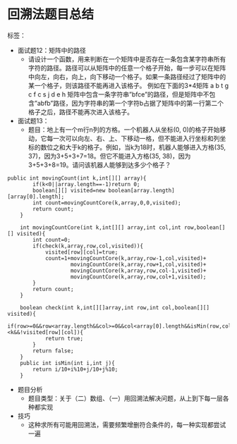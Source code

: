 # 回溯法题目总结

标签：

- 面试题12：矩阵中的路径
	- 请设计一个函数，用来判断在一个矩阵中是否存在一条包含某字符串所有字符的路径。路径可以从矩阵中的任意一个格子开始，每一步可以在矩阵中向左，向右，向上，向下移动一个格子。如果一条路径经过了矩阵中的某一个格子，则该路径不能再进入该格子。 
例如在下面的3*4矩阵 
a b t g 
c f c s 
j d e h 
矩阵中包含一条字符串”bfce”的路径，但是矩阵中不包含”abfb”路径，因为字符串的第一个字符b占据了矩阵中的第一行第二个格子之后，路径不能再次进入该格子。
- 面试题13：
	- 题目：地上有一个m行n列的方格。一个机器人从坐标(0, 0)的格子开始移动，它每一次可以向左、右、上、下移动一格，但不能进入行坐标和列坐标的数位之和大于k的格子。例如，当k为18时，机器人能够进入方格(35, 37)，因为3+5+3+7=18。但它不能进入方格(35, 38)，因为3+5+3+8=19。请问该机器人能够到达多少个格子？

```
public int movingCount(int k,int[][] array){
        if(k<0||array.length==-1)return 0;
        boolean[][] visited=new boolean[array.length][array[0].length];
        int count=movingCountCore(k,array,0,0,visited);
        return count;
    }

    int movingCountCore(int k,int[][] array,int col,int row,boolean[][] visited){
        int count=0;
        if(check(k,array,row,col,visited)){
            visited[row][col]=true;
            count=1+movingCountCore(k,array,row-1,col,visited)+
                    movingCountCore(k,array,row+1,col,visited)+
                    movingCountCore(k,array,row,col-1,visited)+
                    movingCountCore(k,array,row,col+1,visited);
        }
        return count;
    }

    boolean check(int k,int[][]array,int row,int col,boolean[][] visited){
        if(row>=0&&row<array.length&&col>=0&&col<array[0].length&&isMin(row,col)<k&&!visited[row][col]){
            return true;
        }
        return false;
    }
    public int isMin(int i,int j){
        return i/10+i%10+j/10+j%10;
    }
```

- 题目分析
	- 题目类型：关于（二）数组、（一）用回溯法解决问题，从上到下每一层各种都实现
- 技巧
	- 这种求所有可能用回溯法，需要频繁增删符合条件的，每一种实现都尝试一遍